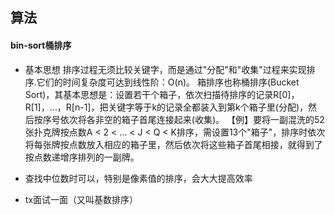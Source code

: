 ## 算法

#### bin-sort桶排序
- 基本思想
    排序过程无须比较关键字，而是通过"分配"和"收集"过程来实现排序.它们的时间复杂度可达到线性阶：O(n)。
    箱排序也称桶排序(Bucket Sort)，其基本思想是：设置若干个箱子，依次扫描待排序的记录R[0]，R[1]，…，R[n-1]，把关键字等于k的记录全都装入到第k个箱子里(分配)，然后按序号依次将各非空的箱子首尾连接起来(收集)。
    【例】要将一副混洗的52张扑克牌按点数A < 2 < … < J < Q < K排序，需设置13个"箱子"，排序时依次将每张牌按点数放入相应的箱子里，然后依次将这些箱子首尾相接，就得到了按点数递增序排列的一副牌。

- 查找中位数时可以，特别是像素值的排序，会大大提高效率

- tx面试一面（又叫基数排序）